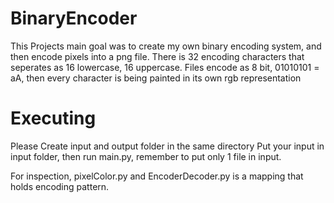 # BinaryEncoder

This Projects main goal was to create my own binary encoding system, and then encode pixels into a png file.
There is 32 encoding characters that seperates as 16 lowercase, 16 uppercase. 
Files encode as 8 bit, 01010101 = aA, then every character is being painted in its own rgb representation

# Executing
Please Create input and output folder in the same directory
Put your input in input folder, then run main.py, remember to put only 1 file in input. 

For inspection, pixelColor.py and EncoderDecoder.py is a mapping that holds encoding pattern.
